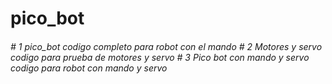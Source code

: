 # pico_bot
<h6> # 1 pico_bot codigo completo para robot con el mando
# 2 Motores y servo codigo para prueba de motores y servo
# 3 Pico bot con mando y servo codigo para robot con mando y servo 